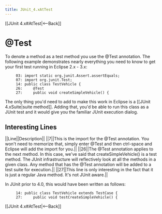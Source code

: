 ```yaml
---
title: JUnit_4.xAtTest
---
```

[[JUnit 4.x#AtTest|<--Back]]
# @Test
To denote a method as a test method you use the @Test annotation. The following example demonstrates nearly everything you need to know to get your first test running in Eclipse 2.x - 3.x:
```
     03: import static org.junit.Assert.assertEquals;
     07: import org.junit.Test;
     14: public class TestVehicle {
     26:     @Test
     27:     public void createSimpleVehicle() {
```
The only thing you'd need to add to make this work in Eclipse is a [[JUnit 4.xSuite|suite method]]. Adding that, you'd be able to run this class as a JUnit test and it would give you the familiar JUnit execution dialog.

## Interesting Lines
||Line||Description||
||7||This is the import for the @Test annotation. You won't need to memorize that, simply enter @Test and then ctrl-space and Eclipse will add the import for you.||
||26||The @Test annotation applies to the next method. In this case, we've said that createSimpleVehicle() is a test method. The JUnit infrastructure will reflectively look at all the methods in a given class. Any method that has the @Test annotation will be added to a test suite for execution.||
||27||This line is only interesting in the fact that it is just a regular Java method. It's not JUnit aware.||

In JUnit prior to 4.0, this would have been written as follows:
```
     14: public class TestVehicle extends TestCase {
     27:     public void testCreateSimpleVehicle() {
```

[[JUnit 4.x#AtTest|<--Back]]